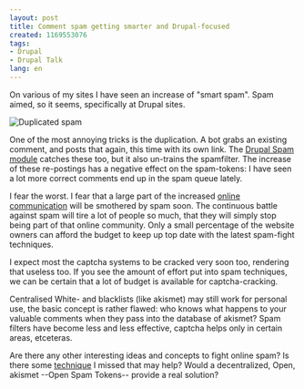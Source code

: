 ```yaml
---
layout: post
title: Comment spam getting smarter and Drupal-focused
created: 1169553076
tags:
- Drupal
- Drupal Talk
lang: en
---
```

On various of my sites I have seen an increase of "smart spam". Spam aimed, so it seems, specifically at Drupal sites. 

![Duplicated spam](/sites/webschuur.com/files/spam_being_smart.png)

One of the most annoying tricks is the duplication. A bot grabs an existing comment, and posts that again, this time with its own link. 
The <a href="http://kerneltrap.org/jeremy/drupal/spam/">Drupal Spam module</a> catches these too, but it also un-trains the spamfilter. The increase of these re-postings has a negative effect on the spam-tokens: I have seen a lot more correct comments end up in the spam queue lately. 

I fear the worst. I fear that a large part of the increased [online communication](/publications/blogs/2007-01-11-how_to_make_drupal_blogs_more_conversational) will be smothered by spam soon. The continuous battle against spam will tire a lot of people so much, that they will simply stop being part of that online community. Only a small percentage of the website owners can afford the budget to keep up top date with the latest spam-fight techniques.

I expect most the captcha systems to be cracked very soon too, rendering that useless too. If you see the amount of effort put into spam techniques, we can be certain that a lot of budget is available for captcha-cracking.

Centralised White- and blacklists (like akismet) may still work for personal use, the basic concept is rather flawed: who knows what happens to your valuable comments when they pass into the database of akismet? Spam filters have become less and less effective, captcha helps only in certain areas, etceteras. 

Are there any other interesting ideas and concepts to fight online spam? Is there some <a href="http://en.wikipedia.org/wiki/Death_squad">technique</a> I missed that may help? Would a decentralized, Open, akismet --Open Spam Tokens-- provide a real solution?
